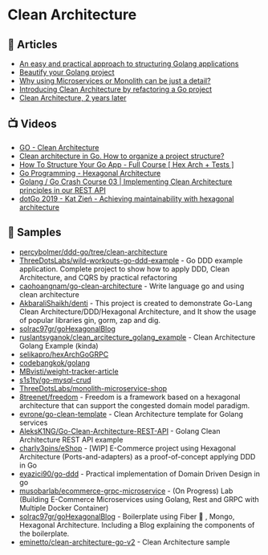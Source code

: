 # Clean Architecture

## 📕 Articles
- [An easy and practical approach to structuring Golang applications](https://levelup.gitconnected.com/a-practical-approach-to-structuring-go-applications-7f77d7f9c189)
- [Beautify your Golang project](https://itnext.io/beautify-your-golang-project-f795b4b453aa)
- [Why using Microservices or Monolith can be just a detail?](https://threedots.tech/post/microservices-or-monolith-its-detail/)
- [Introducing Clean Architecture by refactoring a Go project](https://threedots.tech/post/introducing-clean-architecture/)
- [Clean Architecture, 2 years later](https://dev.to/eminetto/clean-architecture-2-years-later-4een)
## 📺 Videos
- [GO - Clean Architecture](https://www.youtube.com/playlist?list=PL7Bs8ngpweC6KN8g1_LS4Be0bWXB23UKB)
- [Clean architecture in Go. How to organize a project structure?](https://www.youtube.com/watch?v=goC-gCNWhS4)
- [How To Structure Your Go App - Full Course [ Hex Arch + Tests ]](https://www.youtube.com/watch?v=MpFog2kZsHk)
- [Go Programming - Hexagonal Architecture](https://www.youtube.com/watch?v=k3JZI-sQs2k)
- [Golang / Go Crash Course 03 | Implementing Clean Architecture principles in our REST API](https://www.youtube.com/watch?v=Yg_ae0UvCv4)
- [dotGo 2019 - Kat Zień - Achieving maintainability with hexagonal architecture](https://www.youtube.com/watch?v=vKbVrsMnhDc)
## 🚀 Samples
- [percybolmer/ddd-go/tree/clean-architecture](https://github.com/percybolmer/ddd-go/tree/clean-architecture)
- [ThreeDotsLabs/wild-workouts-go-ddd-example](https://github.com/ThreeDotsLabs/wild-workouts-go-ddd-example) - Go DDD example application. Complete project to show how to apply DDD, Clean Architecture, and CQRS by practical refactoring
- [caohoangnam/go-clean-architecture](https://github.com/caohoangnam/go-clean-architecture) - Write language go and using clean architecture
- [AkbaraliShaikh/denti](https://github.com/AkbaraliShaikh/denti) - This project is created to demonstrate Go-Lang Clean Architecture/DDD/Hexagonal Architecture, and It show the usage of popular libraries gin, gorm, zap and dig.
- [solrac97gr/goHexagonalBlog](https://github.com/solrac97gr/goHexagonalBlog)
- [ruslantsyganok/clean_arcitecture_golang_example](https://github.com/ruslantsyganok/clean_arcitecture_golang_example) - Clean Architecture Golang Example (kinda)
- [selikapro/hexArchGoGRPC](https://github.com/selikapro/hexArchGoGRPC)
- [codebangkok/golang](https://github.com/codebangkok/golang)
- [MBvisti/weight-tracker-article](https://github.com/MBvisti/weight-tracker-article)
- [s1s1ty/go-mysql-crud](https://github.com/s1s1ty/go-mysql-crud)
- [ThreeDotsLabs/monolith-microservice-shop](https://github.com/ThreeDotsLabs/monolith-microservice-shop)
- [8treenet/freedom](https://github.com/8treenet/freedom) - Freedom is a framework based on a hexagonal architecture that can support the congested domain model paradigm. 
- [evrone/go-clean-template](https://github.com/evrone/go-clean-template) - Clean Architecture template for Golang services
- [AleksK1NG/Go-Clean-Architecture-REST-API](https://github.com/AleksK1NG/Go-Clean-Architecture-REST-API) - Golang Clean Architecture REST API example
- [charly3pins/eShop](https://github.com/charly3pins/eShop) - [WIP] E-Commerce project using Hexagonal Architecture (Ports-and-adapters) as a proof-of-concept applying DDD in Go
- [eyazici90/go-ddd](https://github.com/eyazici90/go-ddd) - Practical implementation of Domain Driven Design in go
- [musobarlab/ecommerce-grpc-microservice](https://github.com/musobarlab/ecommerce-grpc-microservice) - (On Progress) Lab (Building E-Commerce Microservices using Golang, Rest and GRPC with Multiple Docker Container)
- [solrac97gr/goHexagonalBlog](https://github.com/solrac97gr/goHexagonalBlog) - Boilerplate using Fiber 🚀 , Mongo, Hexagonal Architecture. Including a Blog explaining the components of the boilerplate.
- [eminetto/clean-architecture-go-v2](https://github.com/eminetto/clean-architecture-go-v2) - Clean Architecture sample